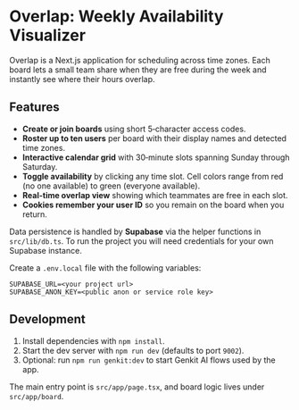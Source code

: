 # Overlap: Weekly Availability Visualizer

Overlap is a Next.js application for scheduling across time zones. Each board lets a small team share when they are free during the week and instantly see where their hours overlap.

## Features

- **Create or join boards** using short 5‑character access codes.
- **Roster up to ten users** per board with their display names and detected time zones.
- **Interactive calendar grid** with 30‑minute slots spanning Sunday through Saturday.
- **Toggle availability** by clicking any time slot. Cell colors range from red (no one available) to green (everyone available).
- **Real-time overlap view** showing which teammates are free in each slot.
- **Cookies remember your user ID** so you remain on the board when you return.

Data persistence is handled by **Supabase** via the helper functions in
`src/lib/db.ts`. To run the project you will need credentials for your own
Supabase instance.

Create a `.env.local` file with the following variables:

```
SUPABASE_URL=<your project url>
SUPABASE_ANON_KEY=<public anon or service role key>
```

## Development

1. Install dependencies with `npm install`.
2. Start the dev server with `npm run dev` (defaults to port `9002`).
3. Optional: run `npm run genkit:dev` to start Genkit AI flows used by the app.

The main entry point is `src/app/page.tsx`, and board logic lives under `src/app/board`.
